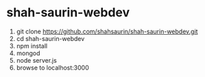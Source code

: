 # shah-saurin-webdev

1. git clone https://github.com/shahsaurin/shah-saurin-webdev.git
1. cd shah-saurin-webdev
1. npm install
1. mongod
1. node server.js
1. browse to localhost:3000
